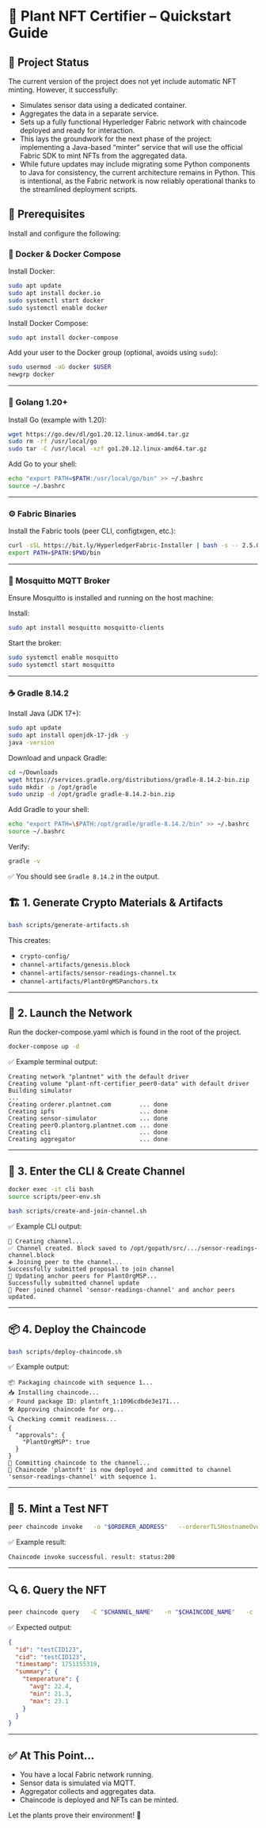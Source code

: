 # 🌱 Plant NFT Certifier – Quickstart Guide

## 🚧 Project Status
The current version of the project does not yet include automatic NFT minting. However, it successfully:
- Simulates sensor data using a dedicated container.
- Aggregates the data in a separate service.
- Sets up a fully functional Hyperledger Fabric network with chaincode deployed and ready for interaction.
- This lays the groundwork for the next phase of the project: implementing a Java-based “minter” service that will use the official Fabric SDK to mint NFTs from the aggregated data.
- While future updates may include migrating some Python components to Java for consistency, the current architecture remains in Python. This is intentional, as the Fabric network is now reliably operational thanks to the streamlined deployment scripts.


## 📁 Prerequisites

Install and configure the following:

### 🐳 Docker & Docker Compose

Install Docker:
```bash
sudo apt update
sudo apt install docker.io
sudo systemctl start docker
sudo systemctl enable docker
```

Install Docker Compose:
```bash
sudo apt install docker-compose
```

Add your user to the Docker group (optional, avoids using `sudo`):
```bash
sudo usermod -aG docker $USER
newgrp docker
```

---

### 🐹 Golang 1.20+

Install Go (example with 1.20):
```bash
wget https://go.dev/dl/go1.20.12.linux-amd64.tar.gz
sudo rm -rf /usr/local/go
sudo tar -C /usr/local -xzf go1.20.12.linux-amd64.tar.gz
```

Add Go to your shell:
```bash
echo "export PATH=$PATH:/usr/local/go/bin" >> ~/.bashrc
source ~/.bashrc
```

---

### ⚙️ Fabric Binaries

Install the Fabric tools (peer CLI, configtxgen, etc.):
```bash
curl -sSL https://bit.ly/HyperledgerFabric-Installer | bash -s -- 2.5.0 1.5.0
export PATH=$PATH:$PWD/bin
```

---

### 📡 Mosquitto MQTT Broker

Ensure Mosquitto is installed and running on the host machine:

Install:
```bash
sudo apt install mosquitto mosquitto-clients
```

Start the broker:
```bash
sudo systemctl enable mosquitto
sudo systemctl start mosquitto
```

---

### ☕ Gradle 8.14.2

Install Java (JDK 17+):
```bash
sudo apt update
sudo apt install openjdk-17-jdk -y
java -version
```

Download and unpack Gradle:
```bash
cd ~/Downloads
wget https://services.gradle.org/distributions/gradle-8.14.2-bin.zip
sudo mkdir -p /opt/gradle
sudo unzip -d /opt/gradle gradle-8.14.2-bin.zip
```

Add Gradle to your shell:
```bash
echo "export PATH=\$PATH:/opt/gradle/gradle-8.14.2/bin" >> ~/.bashrc
source ~/.bashrc
```

Verify:
```bash
gradle -v
```

✅ You should see `Gradle 8.14.2` in the output.


## 🏗 1. Generate Crypto Materials & Artifacts

```bash
bash scripts/generate-artifacts.sh
```

This creates:
- `crypto-config/`
- `channel-artifacts/genesis.block`
- `channel-artifacts/sensor-readings-channel.tx`
- `channel-artifacts/PlantOrgMSPanchors.tx`

---

## 🐳 2. Launch the Network

Run the docker-compose.yaml which is found in the root of the project.

```bash
docker-compose up -d
```

✅ Example terminal output:
```plaintext
Creating network "plantnet" with the default driver
Creating volume "plant-nft-certifier_peer0-data" with default driver
Building simulator
...
Creating orderer.plantnet.com        ... done
Creating ipfs                        ... done
Creating sensor-simulator            ... done
Creating peer0.plantorg.plantnet.com ... done
Creating cli                         ... done
Creating aggregator                  ... done
```

---

## 📡 3. Enter the CLI & Create Channel

```bash
docker exec -it cli bash
source scripts/peer-env.sh
```

```bash
bash scripts/create-and-join-channel.sh
```

✅ Example CLI output:
```plaintext
📨 Creating channel...
✅ Channel created. Block saved to /opt/gopath/src/.../sensor-readings-channel.block
➕ Joining peer to the channel...
Successfully submitted proposal to join channel
🔁 Updating anchor peers for PlantOrgMSP...
Successfully submitted channel update
🎉 Peer joined channel 'sensor-readings-channel' and anchor peers updated.
```

---

## 📦 4. Deploy the Chaincode

```bash
bash scripts/deploy-chaincode.sh
```

✅ Example output:
```plaintext
📦 Packaging chaincode with sequence 1...
📥 Installing chaincode...
✅ Found package ID: plantnft_1:1096cdbde3e171...
🛠 Approving chaincode for org...
🔍 Checking commit readiness...
{
  "approvals": {
    "PlantOrgMSP": true
  }
}
🧾 Committing chaincode to the channel...
🎉 Chaincode 'plantnft' is now deployed and committed to channel 'sensor-readings-channel' with sequence 1.
```

---

## 🧪 5. Mint a Test NFT

```bash
peer chaincode invoke   -o "$ORDERER_ADDRESS"   --ordererTLSHostnameOverride "$ORDERER_TLS_HOSTNAME"   --tls   --cafile "$ORDERER_CA"   -C "$CHANNEL_NAME"   -n "$CHAINCODE_NAME"   --peerAddresses "$CORE_PEER_ADDRESS"   --tlsRootCertFiles "$CORE_PEER_TLS_ROOTCERT_FILE"   -c '{"Args":["MintNFT", "testCID123", "testCID123", "1751155319", "{\"temperature\":{\"avg\":22.4,\"min\":21.3,\"max\":23.1}}"]}'
```

✅ Example result:
```plaintext
Chaincode invoke successful. result: status:200
```

---

## 🔍 6. Query the NFT

```bash
peer chaincode query   -C "$CHANNEL_NAME"   -n "$CHAINCODE_NAME"   -c '{"Args":["GetNFT", "testCID123"]}'
```

✅ Expected output:
```json
{
  "id": "testCID123",
  "cid": "testCID123",
  "timestamp": 1751155319,
  "summary": {
    "temperature": {
      "avg": 22.4,
      "min": 21.3,
      "max": 23.1
    }
  }
}
```

---

## ✅ At This Point…

- You have a local Fabric network running.
- Sensor data is simulated via MQTT.
- Aggregator collects and aggregates data.
- Chaincode is deployed and NFTs can be minted.

Let the plants prove their environment! 🌿
